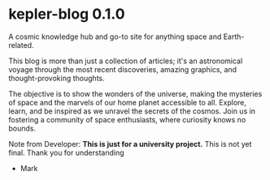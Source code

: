 # kepler-blog 0.1.0
A cosmic knowledge hub and go-to site for anything space and Earth-related.

This blog is more than just a collection of articles; it's an astronomical voyage through the most recent discoveries, amazing graphics, and thought-provoking thoughts.

The objective is to show the wonders of the universe, making the mysteries of space and the marvels of our home planet accessible to all. Explore, learn, and be inspired as we unravel the secrets of the cosmos. Join us in fostering a community of space enthusiasts, where curiosity knows no bounds.

Note from Developer:
**This is just for a university project.**
This is not yet final.
Thank you for understanding

- Mark
